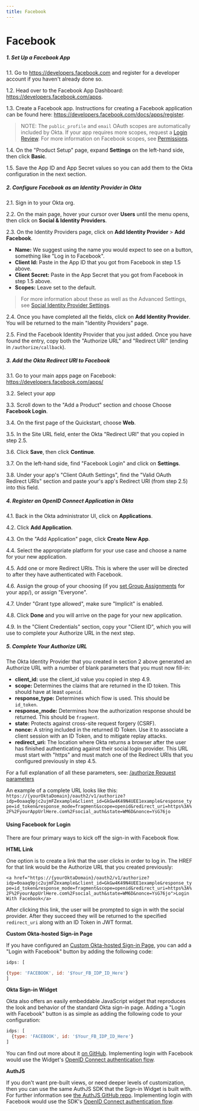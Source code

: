 ```yaml
---
title: Facebook
---
```


# Facebook

##### 1. Set Up a Facebook App

1.1. Go to <https://developers.facebook.com> and register for a developer account if you haven't already done so.

1.2. Head over to the Facebook App Dashboard: <https://developers.facebook.com/apps>.

1.3. Create a Facebook app. Instructions for creating a Facebook application can be found here: <https://developers.facebook.com/docs/apps/register>.

> NOTE: The `public_profile` and `email` OAuth scopes are automatically included by Okta. If your app requires more scopes, request a [Login Review](https://developers.facebook.com/docs/facebook-login/review). For more information on Facebook scopes, see [Permissions](https://developers.facebook.com/docs/facebook-login/permissions).

1.4. On the "Product Setup" page, expand **Settings** on the left-hand side, then click **Basic**.

1.5. Save the App ID and App Secret values so you can add them to the Okta configuration in the next section.

##### 2. Configure Facebook as an Identity Provider in Okta

2.1. Sign in to your Okta org.

2.2. On the main page, hover your cursor over **Users** until the menu opens, then click on **Social & Identity Providers**.

2.3. On the Identity Providers page, click on **Add Identity Provider** > **Add Facebook**.

* **Name:** We suggest using the name you would expect to see on a button, something like "Log in to Facebook".
* **Client Id:** Paste in the App ID that you got from Facebook in step 1.5 above.
* **Client Secret:** Paste in the App Secret that you got from Facebook in step 1.5 above.
* **Scopes:** Leave set to the default.

> For more information about these as well as the Advanced Settings, see [Social Identity Provider Settings](/authentication-guide/social-login/social-settings/).

2.4. Once you have completed all the fields, click on **Add Identity Provider**. You will be returned to the main "Identity Providers" page.

2.5. Find the Facebook Identity Provider that you just added. Once you have found the entry, copy both the "Authorize URL" and "Redirect URI" (ending in `/authorize/callback`).

##### 3. Add the Okta Redirect URI to Facebook

3.1. Go to your main apps page on Facebook: <https://developers.facebook.com/apps/>

3.2. Select your app

3.3. Scroll down to the "Add a Product" section and choose Choose **Facebook Login**.

3.4. On the first page of the Quickstart, choose **Web**.

3.5. In the Site URL field, enter the Okta "Redirect URI" that you copied in step 2.5.

3.6. Click **Save**, then click **Continue**.

3.7. On the left-hand side, find "Facebook Login" and click on **Settings**.

3.8. Under your app's "Client OAuth Settings", find the "Valid OAuth Redirect URIs" section and paste your's app's Redirect URI (from step 2.5) into this field.

##### 4. Register an OpenID Connect Application in Okta

4.1. Back in the Okta administrator UI, click on **Applications**.

4.2. Click **Add Application**.

4.3. On the "Add Application" page, click **Create New App**.

4.4. Select the appropriate platform for your use case and choose a name for your new application.

4.5. Add one or more Redirect URIs. This is where the user will be directed to after they have authenticated with Facebook.

4.6. Assign the group of your choosing (if you [set Group Assignments](/authentication-guide/social-login/social-settings) for your app/), or assign "Everyone".

4.7. Under "Grant type allowed", make sure "Implicit" is enabled.

4.8. Click **Done** and you will arrive on the page for your new application.

4.9. In the "Client Credentials" section, copy your "Client ID", which you will use to complete your Authorize URL in the next step.

##### 5. Complete Your Authorize URL

The Okta Identity Provider that you created in section 2 above generated an Authorize URL with a number of blank parameters that you must now fill-in:

* **client_id:** use the client_id value you copied in step 4.9.
* **scope:** Determines the claims that are returned in the ID token. This should have at least `openid`.
* **response_type:** Determines which flow is used. This should be `id_token`.
* **response_mode:** Determines how the authorization response should be returned. This should be `fragment`.
* **state:** Protects against cross-site request forgery (CSRF).
* **nonce:** A string included in the returned ID Token. Use it to associate a client session with an ID Token, and to mitigate replay attacks.
* **redirect_uri:** The location where Okta returns a browser after the user has finished authenticating against their social login provider. This URL must start with "https" and must match one of the Redirect URIs that you configured previously in step 4.5.

For a full explanation of all these parameters, see: [/authorize Request parameters](/docs/reference/api/oidc/#request-parameters)

An example of a complete URL looks like this: `https://{yourOktaDomain}/oauth2/v1/authorize?idp=0oaaq9pjc2ujmFZexample&client_id=GkGw4K49N4UEE1example&response_type=id_token&response_mode=fragment&scope=openid&redirect_uri=https%3A%2F%2FyourAppUrlHere.com%2Fsocial_auth&state=WM6D&nonce=YsG76jo`

#### Using Facebook for Login

There are four primary ways to kick off the sign-in with Facebook flow.

**HTML Link**

One option is to create a link that the user clicks in order to log in. The HREF for that link would be the Authorize URL that you created previously:

`<a href="https://{yourOktaDomain}/oauth2/v1/authorize?idp=0oaaq9pjc2ujmFZexample&client_id=GkGw4K49N4UEE1example&response_type=id_token&response_mode=fragment&scope=openid&redirect_uri=https%3A%2F%2FyourAppUrlHere.com%2Fsocial_auth&state=WM6D&nonce=YsG76jo">Login With Facebook</a>`

After clicking this link, the user will be prompted to sign in with the social provider. After they succeed they will be returned to the specified `redirect_uri` along with an ID Token in JWT format.

**Custom Okta-hosted Sign-in Page**

If you have configured an [Custom Okta-hosted Sign-in Page](https://help.okta.com/en/prod/Content/Topics/Settings/custom-okta-hosted-sign-in-page.htm), you can add a "Login with Facebook" button by adding the following code:

```js
idps: [

{type: 'FACEBOOK', id: '$Your_FB_IDP_ID_Here'}
]
```

**Okta Sign-in Widget**

Okta also offers an easily embeddable JavaScript widget that reproduces the look and behavior of the standard Okta sign-in page. Adding a "Login with Facebook" button is as simple as adding the following code to your configuration:

```js
idps: [
  {type: 'FACEBOOK', id: '$Your_FB_IDP_ID_Here'}
]
```

You can find out more about it [on GitHub](https://github.com/okta/okta-signin-widget#okta-sign-in-widget). Implementing login with Facebook would use the Widget's [OpenID Connect authentication flow](https://github.com/okta/okta-signin-widget#openid-connect).

**AuthJS**

If you don't want pre-built views, or need deeper levels of customization, then you can use the same AuthJS SDK that the Sign-in Widget is built with. For further information see [the AuthJS GitHub repo](https://github.com/okta/okta-auth-js#install). Implementing login with Facebook would use the SDK's [OpenID Connect authentication flow](https://github.com/okta/okta-auth-js#openid-connect-options).
